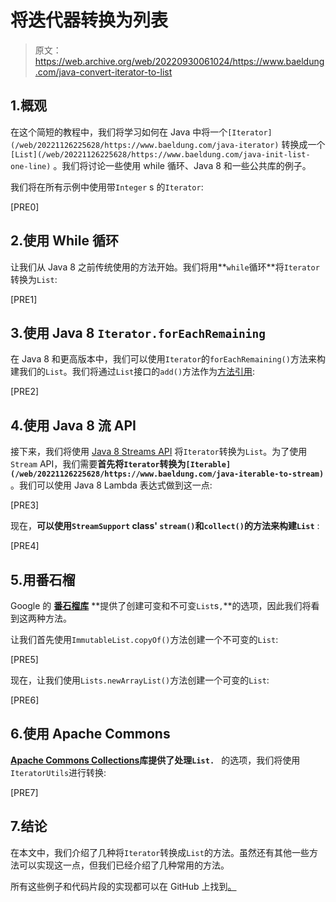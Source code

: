 # 将迭代器转换为列表

> 原文：<https://web.archive.org/web/20220930061024/https://www.baeldung.com/java-convert-iterator-to-list>

## 1.概观

在这个简短的教程中，我们将学习如何在 Java 中将一个`[Iterator](/web/20221126225628/https://www.baeldung.com/java-iterator)` 转换成一个`[List](/web/20221126225628/https://www.baeldung.com/java-init-list-one-line)` 。我们将讨论一些使用 while 循环、Java 8 和一些公共库的例子。

我们将在所有示例中使用带`Integer` s 的`Iterator`:

[PRE0]

## 2.使用 While 循环

让我们从 Java 8 之前传统使用的方法开始。我们将用**`while`循环**将`Iterator`转换为`List`:

[PRE1]

## 3.使用 Java 8 `Iterator.forEachRemaining`

在 Java 8 和更高版本中，我们可以使用`Iterator`的`forEachRemaining()`方法来构建我们的`List`。我们将通过`List`接口的`add()`方法作为[方法引用](/web/20221126225628/https://www.baeldung.com/java-method-references):

[PRE2]

## 4.使用 Java 8 流 API

接下来，我们将使用 [Java 8 Streams API](/web/20221126225628/https://www.baeldung.com/java-8-streams) 将`Iterator`转换为`List`。为了使用`Stream` API，我们需要**首先将`Iterator`转换为`[Iterable](/web/20221126225628/https://www.baeldung.com/java-iterable-to-stream)`** 。我们可以使用 Java 8 Lambda 表达式做到这一点:

[PRE3]

现在，**可以使用`StreamSupport` class' `stream()`和`collect()`的方法来构建`List`** :

[PRE4]

## 5.用番石榴

Google 的 [**番石榴库**](/web/20221126225628/https://www.baeldung.com/guava-lists) **提供了创建可变和不可变`List`s`,`**的选项，因此我们将看到这两种方法。

让我们首先使用`ImmutableList.copyOf()`方法创建一个不可变的`List`:

[PRE5]

现在，让我们使用`Lists.newArrayList()`方法创建一个可变的`List`:

[PRE6]

## 6.使用 Apache Commons

**[Apache Commons Collections](/web/20221126225628/https://www.baeldung.com/apache-commons-collection-utils)库提供了处理`List. `** 的选项，我们将使用`IteratorUtils`进行转换:

[PRE7]

## 7.结论

在本文中，我们介绍了几种将`Iterator`转换成`List`的方法。虽然还有其他一些方法可以实现这一点，但我们已经介绍了几种常用的方法。

所有这些例子和代码片段的实现都可以在 GitHub 上找到[。](https://web.archive.org/web/20221126225628/https://github.com/eugenp/tutorials/tree/master/core-java-modules/core-java-collections-conversions)